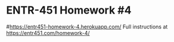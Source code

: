 # ENTR-451 Homework #4
#https://entr451-homework-4.herokuapp.com/
Full instructions at https://entr451.com/homework-4/